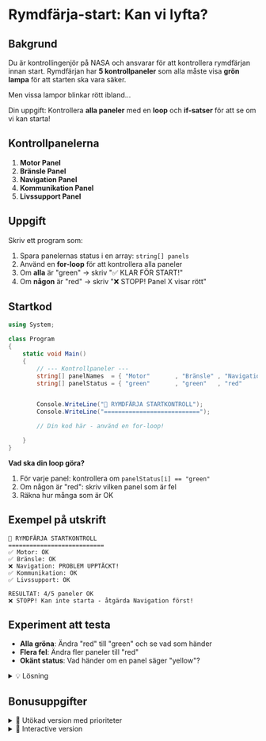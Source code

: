 # Rymdfärja-start: Kan vi lyfta?

## Bakgrund

Du är kontrollingenjör på NASA och ansvarar för att kontrollera rymdfärjan innan start. Rymdfärjan har **5 kontrollpaneler** som alla måste visa **grön lampa** för att starten ska vara säker.

Men vissa lampor blinkar rött ibland...

Din uppgift: Kontrollera **alla paneler** med en **loop** och **if-satser** för att se om vi kan starta!

## Kontrollpanelerna

1. **Motor Panel**
2. **Bränsle Panel**
3. **Navigation Panel**
4. **Kommunikation Panel**
5. **Livssupport Panel**

## Uppgift

Skriv ett program som:

1. Spara panelernas status i en array: `string[] panels`
2. Använd en **for-loop** för att kontrollera alla paneler
3. Om **alla** är "green" → skriv "✅ KLAR FÖR START!"
4. Om **någon** är "red" → skriv "❌ STOPP! Panel X visar rött"

## Startkod

```csharp
using System;

class Program
{
    static void Main()
    {
        // --- Kontrollpaneler ---
        string[] panelNames  = { "Motor"       , "Bränsle" , "Navigation" , "Kommunikation" , "Livssupport" };
        string[] panelStatus = { "green"       , "green"   , "red"        , "green"         , "green"       };


        Console.WriteLine("🚀 RYMDFÄRJA STARTKONTROLL");
        Console.WriteLine("===========================");

        // Din kod här - använd en for-loop!

    }
}
```

**Vad ska din loop göra?**
1. För varje panel: kontrollera om `panelStatus[i] == "green"`
2. Om någon är "red": skriv vilken panel som är fel
3. Räkna hur många som är OK

## Exempel på utskrift

```
🚀 RYMDFÄRJA STARTKONTROLL
===========================
✅ Motor: OK
✅ Bränsle: OK
❌ Navigation: PROBLEM UPPTÄCKT!
✅ Kommunikation: OK
✅ Livssupport: OK

RESULTAT: 4/5 paneler OK
❌ STOPP! Kan inte starta - åtgärda Navigation först!
```

## Experiment att testa

* **Alla gröna**: Ändra "red" till "green" och se vad som händer
* **Flera fel**: Ändra fler paneler till "red"
* **Okänt status**: Vad händer om en panel säger "yellow"?

<details>
<summary>💡 Lösning</summary>

```csharp
using System;

class Program
{
    static void Main()
    {
        // --- Kontrollpaneler ---
        string[] panelNames  = { "Motor"        , "Bränsle" , "Navigation" , "Kommunikation" , "Livssupport" };
        string[] panelStatus = { "green"        , "green"   , "red"        , "green"         , "green"       };


        Console.WriteLine("🚀 RYMDFÄRJA STARTKONTROLL");
        Console.WriteLine("===========================");

        int okCount = 0;
        bool canLaunch = true;

        for (int i = 0; i < panelNames.Length; i++)
        {
            if (panelStatus[i] == "green")
            {
                Console.WriteLine($"✅ {panelNames[i]}: OK");
                okCount++;
            }
            else
            {
                Console.WriteLine($"❌ {panelNames[i]}: PROBLEM UPPTÄCKT!");
                canLaunch = false;
            }
        }

        Console.WriteLine($"\nRESULTAT: {okCount}/{panelNames.Length} paneler OK");

        if (canLaunch)
            Console.WriteLine("🚀 KLAR FÖR START!");
        else
            Console.WriteLine("❌ STOPP! Åtgärda problem innan start!");
    }
}
```

**Vad händer när du kör?** Navigation visar rött så du får stoppsignal!

</details>

## Bonusuppgifter

<details>
<summary>🚀 Utökad version med prioriteter</summary>

```csharp
// Lägg till efter panelStatus:
int[] priority = { 1, 1, 2, 3, 1 }; // 1=kritisk, 2=viktig, 3=mindre viktig

// I loopen:
if (panelStatus[i] != "green")
{
    if (priority[i] == 1)
        Console.WriteLine($"🔥 KRITISKT: {panelNames[i]} måste fixas!");
    else
        Console.WriteLine($"⚠️ {panelNames[i]}: Problem detekterat");
}
```

</details>

<details>
<summary>🔧 Interactive version</summary>

```csharp
// Lägg till efter huvudloopen:
if (!canLaunch)
{
    Console.WriteLine("\nVill du försöka åtgärda problemen? (j/n)");
    // Här kan man lägga till input och ändra panel-status
}
```

</details>

